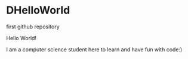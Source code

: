 # DHelloWorld
first github repository

Hello World!

I am a computer science student here to learn and have fun with code:)
